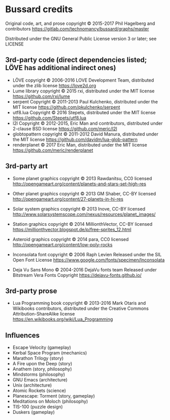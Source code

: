 # Bussard credits

Original code, art, and prose copyright © 2015-2017 Phil Hagelberg and contributors
https://gitlab.com/technomancy/bussard/graphs/master

Distributed under the GNU General Public License version 3 or later; see LICENSE

## 3rd-party code (direct dependencies listed; LÖVE has additional indirect ones)

* LÖVE copyright © 2006-2016 LOVE Development Team, distributed under the zlib license
  https://love2d.org
* Lume library copyright © 2015 rxi, distributed under the MIT license
  https://github.com/rxi/lume
* serpent Copyright © 2011-2013 Paul Kulchenko, distributed under the MIT license
  https://github.com/pkulchenko/serpent
* utf8.lua Copyright © 2016 Stepets, distributed under the MIT license
  https://github.com/Stepets/utf8.lua
* l2l Copyright © 2012-2015, Eric Man and contributors, distributed under 2-clause BSD license
  https://github.com/meric/l2l
* globtopattern copyright © 2011-2012 David Manura, distributed under the MIT license
  https://github.com/davidm/lua-glob-pattern
* renderplanet © 2017 Eric Man, distributed under the MIT license
  https://github.com/meric/renderplanet

## 3rd-party art

* Some planet graphics copyright © 2013 Rawdanitsu, CC0 licensed
  http://opengameart.org/content/planets-and-stars-set-high-res

* Other planet graphics copyright © 2013 GM Shaber, CC-BY licensed
  http://opengameart.org/content/27-planets-in-hi-res

* Solar system graphics copyright © 2013 Inove, CC-BY licensed
  http://www.solarsystemscope.com/nexus/resources/planet_images/

* Station graphics copyright © 2014 MillionthVector, CC-BY licensed
  https://millionthvector.blogspot.de/p/free-sprites_12.html

* Asteroid graphics copyright © 2014 para, CC0 licensed
  http://opengameart.org/content/low-poly-rocks

* Inconsolata font copyright © 2006 Raph Levien
  Released under the SIL Open Font License
  https://www.google.com/fonts/specimen/Inconsolata

* Deja Vu Sans Mono © 2004-2016 DejaVu fonts team
  Released under Bitstream Vera Fonts Copyright
  https://dejavu-fonts.github.io/

## 3rd-party prose

* Lua Programming book copyright © 2013-2016 Mark Otaris and Wikibooks contributors,
  distributed under the Creative Commons Attribution-ShareAlike license
  https://en.wikibooks.org/wiki/Lua_Programming

## Influences

* Escape Velocity (gameplay)
* Kerbal Space Program (mechanics)
* Marathon Trilogy (story)
* A Fire upon the Deep (story)
* Anathem (story, philosophy)
* Mindstorms (philosophy)
* GNU Emacs (architecture)
* Unix (architecture)
* Atomic Rockets (science)
* Planescape: Torment (story, gameplay)
* Meditations on Moloch (philosophy)
* TIS-100 (puzzle design)
* Duskers (gameplay)
